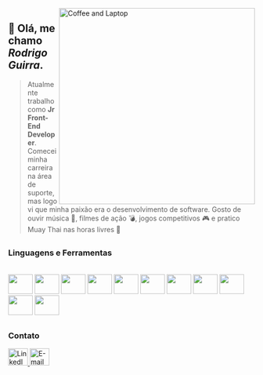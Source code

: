 <img src="https://raw.githubusercontent.com/MicaelliMedeiros/micaellimedeiros/master/image/computer-illustration.png" min-width="400px" max-width="400px" width="400px" align="right" alt="Coffee and Laptop">

<p align="left">
  
  ## 👾 Olá, me chamo <i>Rodrigo Guirra</i>.
  
</p>

> Atualmente trabalho como <strong>Jr Front-End Developer</strong>. Comecei minha carreira na área de suporte, mas logo vi que minha paixão era o desenvolvimento de software. 
> Gosto de ouvir música 🎵, filmes de ação 💣, jogos competitivos 🎮 e pratico Muay Thai nas horas livres 🥊

##
### Linguagens e Ferramentas

  <div><br>
    <img height="40" width="50" src="https://cdn.jsdelivr.net/gh/devicons/devicon/icons/angularjs/angularjs-plain.svg" />
    <img height="40" width="50" src="https://cdn.jsdelivr.net/gh/devicons/devicon/icons/typescript/typescript-original.svg" />
    <img height="40" width="50" src="https://cdn.jsdelivr.net/gh/devicons/devicon/icons/javascript/javascript-plain.svg" />
    <img height="40" width="50" src="https://cdn.jsdelivr.net/gh/devicons/devicon/icons/html5/html5-original-wordmark.svg" />
    <img height="40" width="50" src="https://cdn.jsdelivr.net/gh/devicons/devicon/icons/css3/css3-original-wordmark.svg" />
    <img height="40" width="50" src="https://cdn.jsdelivr.net/gh/devicons/devicon/icons/sass/sass-original.svg" />
    <img height="40" width="50" src="https://cdn.jsdelivr.net/gh/devicons/devicon/icons/bootstrap/bootstrap-original-wordmark.svg" />
    <img height="40" width="50" src="https://cdn.jsdelivr.net/gh/devicons/devicon/icons/yarn/yarn-original-wordmark.svg" />
    <img height="40" width="50" src="https://cdn.jsdelivr.net/gh/devicons/devicon/icons/npm/npm-original-wordmark.svg" />
    <img height="40" width="50" src="https://cdn.jsdelivr.net/gh/devicons/devicon/icons/git/git-plain-wordmark.svg" />
    <img height="40" width="50" src="https://cdn.jsdelivr.net/gh/devicons/devicon/icons/vscode/vscode-original-wordmark.svg" />     
  </div>

##
### Contato

<a href="https://www.linkedin.com/in/rodrigo-guirra/">
  <img height="35" width="40" src="https://cdn.jsdelivr.net/gh/devicons/devicon/icons/linkedin/linkedin-original.svg" alt="LinkedIn">
</a>
<a href="mailto:rodrigoguirratrindade@gmail.com">
  <img height="35" width="40" src="https://github.com/rguirra/rguirra/assets/61920557/5741368f-4784-48d0-9cf0-f09ffd3fa0f7" alt="E-mail">
</a>



